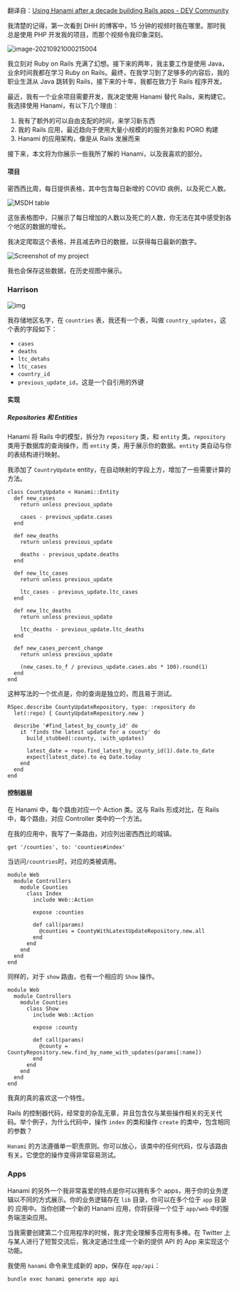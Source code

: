 翻译自：[Using Hanami after a decade building Rails apps - DEV Community](https://dev.to/mculp/using-hanami-after-a-decade-building-rails-apps-4jnl)



我清楚的记得，第一次看到 DHH 的博客中，15 分钟的视频时我在哪里。那时我总是使用 PHP 开发我的项目，而那个视频令我印象深刻。



![image-20210921000215004](C:\Users\shiweifu\AppData\Roaming\Typora\typora-user-images\image-20210921000215004.png)



我立刻对 Ruby on Rails 充满了幻想。接下来的两年，我主要工作是使用 Java，业余时间我都在学习 Ruby on Rails。最终，在我学习到了足够多的内容后，我的职业生涯从 Java 跳转到 Rails，接下来的十年，我都在致力于 Rails 程序开发。



最近，我有一个业余项目需要开发，我决定使用 Hanami 替代 Rails，来构建它。我选择使用 Hanami，有以下几个理由：



1. 我有了额外的可以自由支配的时间，来学习新东西
2. 我的 Rails 应用，最近趋向于使用大量小规模的的服务对象和 PORO 构建
3. Hanami 的应用架构，像是从 Rails 发展而来



接下来，本文将为你展示一些我所了解的 Hanami，以及我喜欢的部分。



#### 项目



密西西比周，每日提供表格，其中包含每日新增的 COVID 病例，以及死亡人数。



![MSDH table](https://res.cloudinary.com/practicaldev/image/fetch/s--al45FuLW--/c_limit%2Cf_auto%2Cfl_progressive%2Cq_auto%2Cw_880/https://dev-to-uploads.s3.amazonaws.com/i/s2jy9y2g2nthtfpxlu4n.png)



这张表格图中，只展示了每日增加的人数以及死亡的人数，你无法在其中感受到各个地区的数据的增长。



我决定爬取这个表格，并且减去昨日的数据，以获得每日最新的数字。



![Screenshot of my project](https://res.cloudinary.com/practicaldev/image/fetch/s--keo1WzLq--/c_limit%2Cf_auto%2Cfl_progressive%2Cq_auto%2Cw_880/https://dev-to-uploads.s3.amazonaws.com/i/whapy4597ijxpvuaxrwj.png)



我也会保存这些数据，在历史视图中展示。



### Harrison



![img](https://res.cloudinary.com/practicaldev/image/fetch/s--cPMlDk5b--/c_limit%2Cf_auto%2Cfl_progressive%2Cq_auto%2Cw_880/https://dev-to-uploads.s3.amazonaws.com/i/t751mqsagso4cj3x3yhr.png)



我存储地区名字，在 `countries` 表，我还有一个表，叫做 `country_updates`，这个表的字段如下：



- `cases`
- `deaths`
- `ltc_detahs`
- `ltc_cases`
- `country_id`
- `previous_update_id`，这是一个自引用的外键



#### 实现



##### Repositories 和 Entities



Hanami 将 Rails 中的模型，拆分为 `repository` 类，和 `entity` 类。`repository` 类用于数据库的查询操作，而 `entity` 类，用于展示你的数据。`entity` 类自动与你的表结构进行映射。 



我添加了 `CountryUpdate` entity，在自动映射的字段上方，增加了一些需要计算的方法。



```
class CountyUpdate < Hanami::Entity
  def new_cases
    return unless previous_update

    cases - previous_update.cases
  end

  def new_deaths
    return unless previous_update

    deaths - previous_update.deaths
  end

  def new_ltc_cases
    return unless previous_update

    ltc_cases - previous_update.ltc_cases
  end

  def new_ltc_deaths
    return unless previous_update

    ltc_deaths - previous_update.ltc_deaths
  end

  def new_cases_percent_change
    return unless previous_update

    (new_cases.to_f / previous_update.cases.abs * 100).round(1)
  end
end
```



这种写法的一个优点是，你的查询是独立的，而且易于测试。



```
RSpec.describe CountyUpdateRepository, type: :repository do
  let(:repo) { CountyUpdateRepository.new }

  describe '#find_latest_by_county_id' do
    it 'finds the latest update for a county' do
      build_stubbed(:county, :with_updates)

      latest_date = repo.find_latest_by_county_id(1).date.to_date
      expect(latest_date).to eq Date.today
    end
  end
end
```



#### 控制器层



在 Hanami 中，每个路由对应一个 Action 类。这与 Rails 形成对比，在 Rails 中，每个路由，对应 Controller 类中的一个方法。



在我的应用中，我写了一条路由，对应列出密西西比的城镇。



```
get '/counties', to: 'counties#index'
```



当访问`/countries`时，对应的类被调用。



```
module Web
  module Controllers
    module Counties
      class Index
        include Web::Action

        expose :counties

        def call(params)
          @counties = CountyWithLatestUpdateRepository.new.all
        end
      end
    end
  end
end
```



同样的，对于 `show` 路由，也有一个相应的 `Show` 操作。



```
module Web
  module Controllers
    module Counties
      class Show
        include Web::Action

        expose :county

        def call(params)
          @county = CountyRepository.new.find_by_name_with_updates(params[:name])
        end
      end
    end
  end
end
```



我真的真的喜欢这一个特性。



Rails 的控制器代码，经常变的杂乱无章，并且包含仅与某些操作相关的无关代码。举个例子，为什么代码中，操作 `index` 的类和操作 `create` 的类中，包含相同的参数？



`Hanami` 的方法遵循单一职责原则。你可以放心，该类中的任何代码，仅与该路由有关。它使您的操作变得非常容易测试。



### Apps



Hanami 的另外一个我非常喜爱的特点是你可以拥有多个 apps，用于你的业务逻辑以不同的方式展示。你的业务逻辑存在 `lib` 目录，你可以在多个位于 `app` 目录的 应用中。当你创建一个新的 Hanami 应用，你将获得一个位于 `app/web` 中的服务端渲染应用。



当我需要创建第二个应用程序的时候，我才完全理解多应用有多棒。在 Twitter 上与某人进行了短暂交流后，我决定通过生成一个新的提供 API 的 App 来实现这个功能。



我使用 `hanami` 命令来生成新的 app，保存在 `app/api`：



```
bundle exec hanami generate app api
```



 



